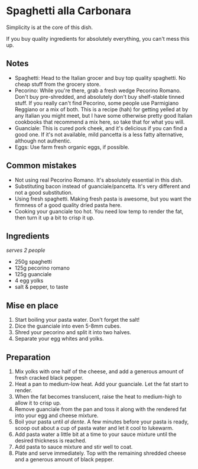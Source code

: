 # Spaghetti alla Carbonara

Simplicity is at the core of this dish. 

If you buy quality ingredients for absolutely everything, you can't mess this up.

## Notes

- Spaghetti: Head to the Italian grocer and buy top quality spaghetti. No cheap stuff from the grocery store.
- Pecorino: While you're there, grab a fresh wedge Pecorino Romano. Don't buy pre-shredded, and absolutely don't buy shelf-stable tinned stuff. If you really can't find Pecorino, some people use Parmigiano Reggiano or a mix of both. This is a recipe (hah) for getting yelled at by any Italian you might meet, but I have some otherwise pretty good Italian cookbooks that recommend a mix here, so take that for what you will.
- Guanciale: This is cured pork cheek, and it's delicious if you can find a good one. If it's not available, mild pancetta is a less fatty alternative, although not authentic.
- Eggs: Use farm fresh organic eggs, if possible.

## Common mistakes

- Not using real Pecorino Romano. It's absolutely essential in this dish.
- Substituting bacon instead of guanciale/pancetta. It's very different and not a good substitution.
- Using fresh spaghetti. Making fresh pasta is awesome, but you want the firmness of a good quality dried pasta here.
- Cooking your guanciale too hot. You need low temp to render the fat, then turn it up a bit to crisp it up.
   
## Ingredients
_serves 2 people_

- 250g spaghetti
- 125g pecorino romano
- 125g guanciale
- 4 egg yolks
- salt & pepper, to taste

## Mise en place

1. Start boiling your pasta water. Don't forget the salt!
2. Dice the guanciale into even 5-8mm cubes.
3. Shred your pecorino and split it into two halves.
4. Separate your egg whites and yolks.

## Preparation

1. Mix yolks with one half of the cheese, and add a generous amount of fresh cracked black pepper. 
2. Heat a pan to medium-low heat. Add your guanciale. Let the fat start to render.
3. When the fat becomes translucent, raise the heat to medium-high to allow it to crisp up.
4. Remove guanciale from the pan and toss it along with the rendered fat into your egg and cheese mixture.
5. Boil your pasta until _al dente_. A few minutes before your pasta is ready, scoop out about a cup of pasta water and let it cool to lukewarm.
6. Add pasta water a little bit at a time to your sauce mixture until the desired thickness is reached.
7. Add pasta to sauce mixture and stir well to coat.
8. Plate and serve immediately. Top with the remaining shredded cheese and a generous amount of black pepper.
